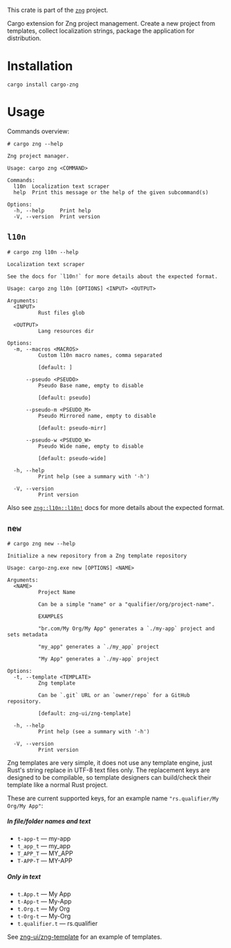 <!--do doc --readme header-->
This crate is part of the [`zng`](https://github.com/zng-ui/zng?tab=readme-ov-file#crates) project.

Cargo extension for Zng project management. Create a new project from templates, collect localization strings, package
the application for distribution.

# Installation

```console
cargo install cargo-zng
```

# Usage

Commands overview:

```console
# cargo zng --help

Zng project manager.

Usage: cargo zng <COMMAND>

Commands:
  l10n  Localization text scraper
  help  Print this message or the help of the given subcommand(s)

Options:
  -h, --help     Print help
  -V, --version  Print version

```

## `l10n`

```console
# cargo zng l10n --help

Localization text scraper

See the docs for `l10n!` for more details about the expected format.

Usage: cargo zng l10n [OPTIONS] <INPUT> <OUTPUT>

Arguments:
  <INPUT>
          Rust files glob

  <OUTPUT>
          Lang resources dir

Options:
  -m, --macros <MACROS>
          Custom l10n macro names, comma separated

          [default: ]

      --pseudo <PSEUDO>
          Pseudo Base name, empty to disable

          [default: pseudo]

      --pseudo-m <PSEUDO_M>
          Pseudo Mirrored name, empty to disable

          [default: pseudo-mirr]

      --pseudo-w <PSEUDO_W>
          Pseudo Wide name, empty to disable

          [default: pseudo-wide]

  -h, --help
          Print help (see a summary with '-h')

  -V, --version
          Print version
```

Also see [`zng::l10n::l10n!`] docs for more details about the expected format.

[`zng::l10n::l10n!`]: https://zng-ui.github.io/doc/zng/l10n/macro.l10n.html#scrap-template

## `new`

```console
# cargo zng new --help

Initialize a new repository from a Zng template repository

Usage: cargo-zng.exe new [OPTIONS] <NAME>

Arguments:
  <NAME>
          Project Name

          Can be a simple "name" or a "qualifier/org/project-name".

          EXAMPLES

          "br.com/My Org/My App" generates a `./my-app` project and sets metadata

          "my_app" generates a `./my_app` project

          "My App" generates a `./my-app` project

Options:
  -t, --template <TEMPLATE>
          Zng template

          Can be `.git` URL or an `owner/repo` for a GitHub repository.

          [default: zng-ui/zng-template]

  -h, --help
          Print help (see a summary with '-h')

  -V, --version
          Print version
```

Zng templates are very simple, it does not use any template engine, just Rust's string replace in UTF-8 text files only.
The replacement keys are designed to be compilable, so template designers can build/check their template like a normal Rust project.

These are current supported keys, for an example name `"rs.qualifier/My Org/My App"`:

##### In file/folder names and text

* `t-app-t` — my-app
* `t_app_t` — my_app
* `T_APP_T` — MY_APP
* `T-APP-T` — MY-APP

##### Only in text

* `t.App.t` — My App
* `t-App-t` — My-App
* `t.Org.t` — My Org
* `t-Org-t` — My-Org
* `t.qualifier.t` — rs.qualifier

See [zng-ui/zng-template] for an example of templates.

[zng-ui/zng-template]: https://github.com/zng-ui/zng-template
